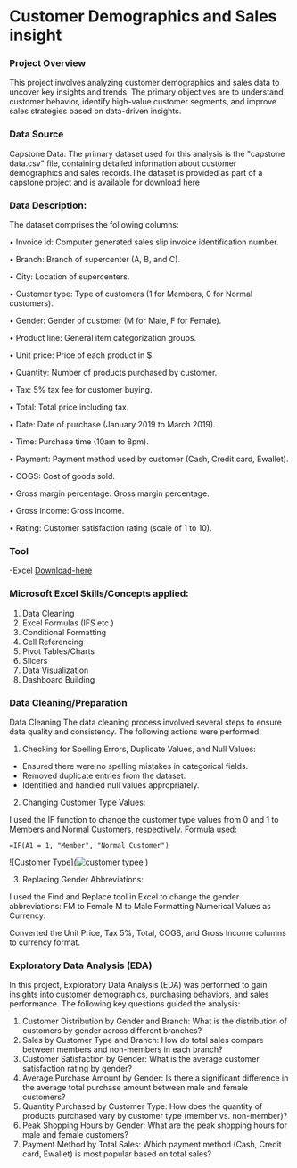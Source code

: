 # Customer Demographics and Sales insight

### Project Overview

This project involves analyzing customer demographics and sales data to uncover key insights and trends. The primary objectives are to understand customer behavior, identify high-value customer segments, and improve sales strategies based on data-driven insights.

### Data Source

Capstone Data: The primary dataset used for this analysis is the "capstone data.csv" file, containing detailed information about customer demographics and sales records.The dataset is provided as part of a capstone project and is available for download [here](https://docs.google.com/spreadsheets/d/1SCc8RT-ckz2B5BhcDQ8DOarPRgIWmU7S/edit?usp=drive_link&ouid=105676808417011957014&rtpof=true&sd=true)

### Data Description:

The dataset comprises the following columns:

•	Invoice id: Computer generated sales slip invoice identification number.


•	Branch: Branch of supercenter (A, B, and C).

•	City: Location of supercenters.

•	Customer type: Type of customers (1 for Members, 0 for Normal customers).

•	Gender: Gender of customer (M for Male, F for Female).

•	Product line: General item categorization groups.

•	Unit price: Price of each product in $.

•	Quantity: Number of products purchased by customer.

•	Tax: 5% tax fee for customer buying.

•	Total: Total price including tax.

•	Date: Date of purchase (January 2019 to March 2019).

•	Time: Purchase time (10am to 8pm).

•	Payment: Payment method used by customer (Cash, Credit card, Ewallet).

•	COGS: Cost of goods sold.

•	Gross margin percentage: Gross margin percentage.

•	Gross income: Gross income.

•	Rating: Customer satisfaction rating (scale of 1 to 10).

### Tool

-Excel [Download-here](https://www.microsoft.com/en-us/microsoft-365/excel)

### Microsoft Excel Skills/Concepts applied:

1. Data Cleaning
2. Excel Formulas (IFS etc.)
3. Conditional Formatting
4. Cell Referencing
5. Pivot Tables/Charts
6. Slicers
7. Data Visualization
8. Dashboard Building

### Data Cleaning/Preparation

Data Cleaning
The data cleaning process involved several steps to ensure data quality and consistency. The following actions were performed:

1. Checking for Spelling Errors, Duplicate Values, and Null Values:
- Ensured there were no spelling mistakes in categorical fields.
- Removed duplicate entries from the dataset.
- Identified and handled null values appropriately.

2. Changing Customer Type Values:

I used the IF function to change the customer type values from 0 and 1 to Members and Normal Customers, respectively.
Formula used: 

```excel
=IF(A1 = 1, "Member", "Normal Customer")
```

![Customer Type](![customer typee](https://github.com/user-attachments/assets/8e1e661a-dfbe-4236-8d83-37d58ee36da5)
)

3. Replacing Gender Abbreviations:

I used the Find and Replace tool in Excel to change the gender abbreviations:
FM to Female
M to Male
Formatting Numerical Values as Currency:

Converted the Unit Price, Tax 5%, Total, COGS, and Gross Income columns to currency format.

### Exploratory Data Analysis (EDA)

In this project, Exploratory Data Analysis (EDA) was performed to gain insights into customer demographics, purchasing behaviors, and sales performance. The following key questions guided the analysis:
1. Customer Distribution by Gender and Branch: What is the distribution of customers by gender across different branches?
2. Sales by Customer Type and Branch: How do total sales compare between members and non-members in each branch?
3. Customer Satisfaction by Gender: What is the average customer satisfaction rating by gender?
4. Average Purchase Amount by Gender: Is there a significant difference in the average total purchase amount between male and female customers?
5. Quantity Purchased by Customer Type: How does the quantity of products purchased vary by customer type (member vs. non-member)?
6. Peak Shopping Hours by Gender: What are the peak shopping hours for male and female customers?
7. Payment Method by Total Sales: Which payment method (Cash, Credit card, Ewallet) is most popular based on total sales?
